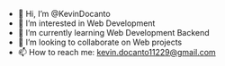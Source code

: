 - 👋 Hi, I’m @KevinDocanto
- 👀 I’m interested in Web Development
- 🌱 I’m currently learning Web Development Backend
- 💞️ I’m looking to collaborate on Web projects
- 📫 How to reach me: kevin.docanto11229@gmail.com

<!---
OgrinhoProgrammer/OgrinhoProgrammer is a ✨ special ✨ repository because its `README.md` (this file) appears on your GitHub profile.
You can click the Preview link to take a look at your changes.
--->
